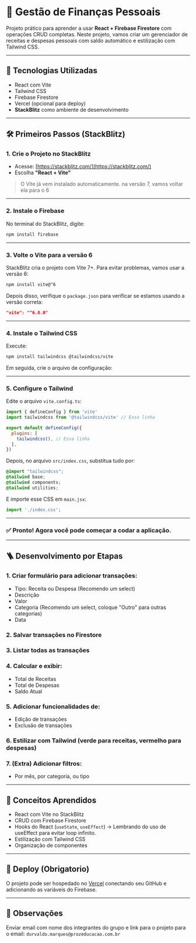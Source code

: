 # 💸 Gestão de Finanças Pessoais

Projeto prático para aprender a usar **React + Firebase Firestore** com operações CRUD completas. Neste projeto, vamos criar um gerenciador de receitas e despesas pessoais com saldo automático e estilização com Tailwind CSS.

---

## 🧱 Tecnologias Utilizadas

- React com Vite
- Tailwind CSS
- Firebase Firestore
- Vercel (opcional para deploy)
- **StackBlitz** como ambiente de desenvolvimento

---

## 🛠️ Primeiros Passos (StackBlitz)

### 1. **Crie o Projeto no StackBlitz**
- Acesse: [https://stackblitz.com/](https://stackblitz.com/)
- Escolha **"React + Vite"**

> O Vite já vem instalado automaticamente. na versão 7, vamos voltar ela para o 6

---

### 2. **Instale o Firebase**

No terminal do StackBlitz, digite:

```bash
npm install firebase
```

---

### 3. **Volte o Vite para a versão 6**

StackBlitz cria o projeto com Vite 7+. Para evitar problemas, vamos usar a versão 6:

```bash
npm install vite@^6
```

Depois disso, verifique o `package.json` para verificar se estamos usando a versão correta:

```json
"vite": "^6.0.0"
```

---

### 4. **Instale o Tailwind CSS**

Execute:

```bash
npm install tailwindcss @tailwindcss/vite
```

Em seguida, crie o arquivo de configuração:

---

### 5. **Configure o Tailwind**

Edite o arquivo `vite.config.ts`:

```js
import { defineConfig } from 'vite'
import tailwindcss from '@tailwindcss/vite' // Essa linha

export default defineConfig({
  plugins: [
    tailwindcss(), // Essa linha
  ],
})
```

Depois, no arquivo `src/index.css`, substitua tudo por:

```css
@import "tailwindcss";
@tailwind base;
@tailwind components;
@tailwind utilities;
```

E importe esse CSS em `main.jsx`:

```js
import './index.css';
```

---

### ✅ Pronto! Agora você pode começar a codar a aplicação.

---

## 🪜 Desenvolvimento por Etapas

### 1. Criar formulário para adicionar transações:
- Tipo: Receita ou Despesa (Recomendo um select)
- Descrição
- Valor
- Categoria (Recomendo um select, coloque "Outro" para outras categorias)
- Data

### 2. Salvar transações no Firestore

### 3. Listar todas as transações

### 4. Calcular e exibir:
- Total de Receitas
- Total de Despesas
- Saldo Atual

### 5. Adicionar funcionalidades de:
- Edição de transações
- Exclusão de transações

### 6. Estilizar com Tailwind (verde para receitas, vermelho para despesas)

### 7. (Extra) Adicionar filtros:
- Por mês, por categoria, ou tipo

---

## 📌 Conceitos Aprendidos

- React com Vite no StackBlitz
- CRUD com Firebase Firestore
- Hooks do React (`useState`, `useEffect`) -> Lembrando do uso de useEffect para evitar loop infinito.
- Estilização com Tailwind CSS
- Organização de componentes

---

## 🚀 Deploy (Obrigatorio)

O projeto pode ser hospedado no [Vercel](https://vercel.com/) conectando seu GitHub e adicionando as variáveis do Firebase.

---

## 📝 Observações

Enviar email com nome dos integrantes do grupo e link para o projeto para o email: `durvaldo.marques@prozeducacao.com.br`
